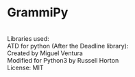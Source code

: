 # GrammiPy
</br>
Libraries used: </br>
ATD for python (After the Deadline library):</br>
Created by Miguel Ventura </br>
Modified for Python3 by Russell Horton</br>
License: MIT</br>
